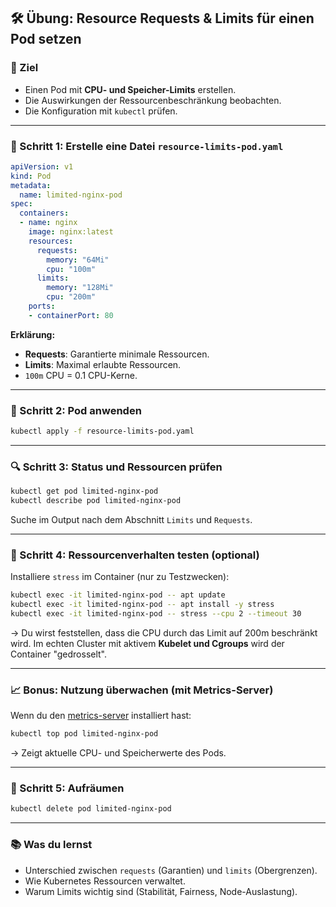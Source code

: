 ## 🛠️ **Übung: Resource Requests & Limits für einen Pod setzen**

### 🎯 Ziel

* Einen Pod mit **CPU- und Speicher-Limits** erstellen.
* Die Auswirkungen der Ressourcenbeschränkung beobachten.
* Die Konfiguration mit `kubectl` prüfen.

---

### 📁 Schritt 1: Erstelle eine Datei `resource-limits-pod.yaml`

```yaml
apiVersion: v1
kind: Pod
metadata:
  name: limited-nginx-pod
spec:
  containers:
  - name: nginx
    image: nginx:latest
    resources:
      requests:
        memory: "64Mi"
        cpu: "100m"
      limits:
        memory: "128Mi"
        cpu: "200m"
    ports:
    - containerPort: 80
```

**Erklärung:**

* **Requests**: Garantierte minimale Ressourcen.
* **Limits**: Maximal erlaubte Ressourcen.
* `100m` CPU = 0.1 CPU-Kerne.

---

### 🚀 Schritt 2: Pod anwenden

```bash
kubectl apply -f resource-limits-pod.yaml
```

---

### 🔍 Schritt 3: Status und Ressourcen prüfen

```bash
kubectl get pod limited-nginx-pod
kubectl describe pod limited-nginx-pod
```

Suche im Output nach dem Abschnitt `Limits` und `Requests`.

---

### 🧪 Schritt 4: Ressourcenverhalten testen (optional)

Installiere `stress` im Container (nur zu Testzwecken):

```bash
kubectl exec -it limited-nginx-pod -- apt update
kubectl exec -it limited-nginx-pod -- apt install -y stress
kubectl exec -it limited-nginx-pod -- stress --cpu 2 --timeout 30
```

→ Du wirst feststellen, dass die CPU durch das Limit auf 200m beschränkt wird. Im echten Cluster mit aktivem **Kubelet und Cgroups** wird der Container "gedrosselt".

---

### 📈 Bonus: Nutzung überwachen (mit Metrics-Server)

Wenn du den [metrics-server](https://github.com/kubernetes-sigs/metrics-server) installiert hast:

```bash
kubectl top pod limited-nginx-pod
```

→ Zeigt aktuelle CPU- und Speicherwerte des Pods.

---

### 🧹 Schritt 5: Aufräumen

```bash
kubectl delete pod limited-nginx-pod
```

---

### 📚 Was du lernst

* Unterschied zwischen `requests` (Garantien) und `limits` (Obergrenzen).
* Wie Kubernetes Ressourcen verwaltet.
* Warum Limits wichtig sind (Stabilität, Fairness, Node-Auslastung).
